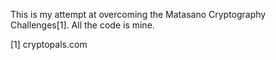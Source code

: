This is my attempt at overcoming the Matasano Cryptography Challenges[1]. All the code is mine.

[1] cryptopals.com

